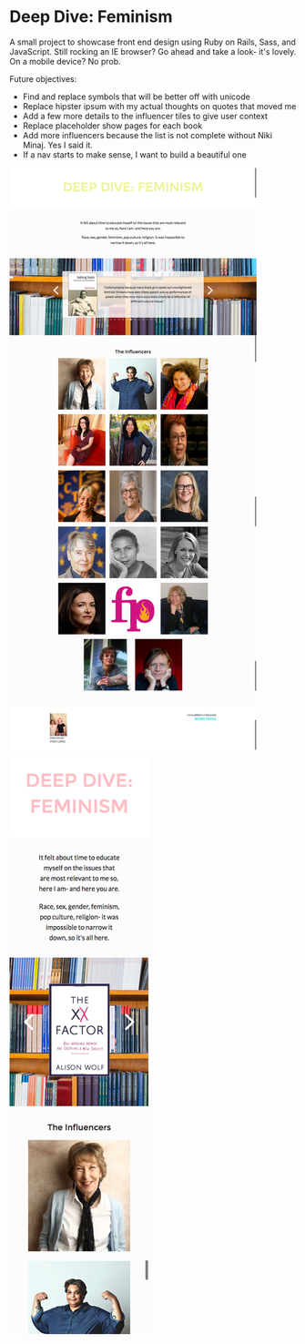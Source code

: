 # Deep Dive: Feminism 

A small project to showcase front end design using Ruby on Rails, Sass, and JavaScript. Still rocking an IE browser? Go ahead and take a look- it's lovely. On a mobile device? No prob. 

Future objectives:
* Find and replace symbols that will be better off with unicode
* Replace hipster ipsum with my actual thoughts on quotes that moved me
* Add a few more details to the influencer tiles to give user context
* Replace placeholder show pages for each book
* Add more influencers because the list is not complete without Niki Minaj. Yes I said it. 
* If a nav starts to make sense, I want to build a beautiful one

![desktop](https://github.com/SNLSF/deep-dive/blob/master/app/assets/images/deep-dive-index-dsktp.png "Desktop Styling")
![mobile](https://github.com/SNLSF/deep-dive/blob/master/app/assets/images/deep-dive-index-mobile.png "Mobile Styling")

